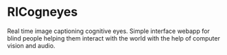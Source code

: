 # RICogneyes
 Real time image captioning cognitive eyes. Simple interface webapp for blind people helping them interact with the world with the help of computer vision and audio.
